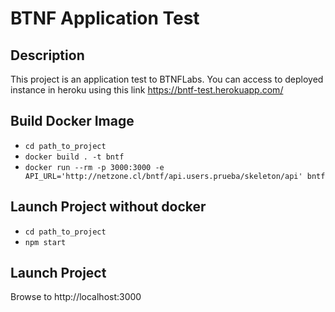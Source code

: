 # BTNF Application Test

## Description
This project is an application test to BTNFLabs. You can access to deployed instance in heroku using this link https://bntf-test.herokuapp.com/

## Build Docker Image
  * `cd path_to_project`
  * `docker build . -t bntf`
  * `docker run --rm -p 3000:3000 -e API_URL='http://netzone.cl/bntf/api.users.prueba/skeleton/api' bntf`
## Launch Project without docker
 * `cd path_to_project`
 * `npm start`
## Launch Project 
Browse to http://localhost:3000
